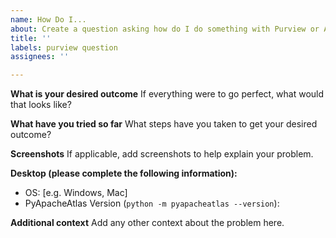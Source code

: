 ```yaml
---
name: How Do I...
about: Create a question asking how do I do something with Purview or Atlas
title: ''
labels: purview question
assignees: ''

---
```


**What is your desired outcome**
If everything were to go perfect, what would that looks like?

**What have you tried so far**
What steps have you taken to get your desired outcome?

**Screenshots**
If applicable, add screenshots to help explain your problem.

**Desktop (please complete the following information):**
 - OS: [e.g. Windows, Mac]
 - PyApacheAtlas Version (`python -m pyapacheatlas --version`): 


**Additional context**
Add any other context about the problem here.
